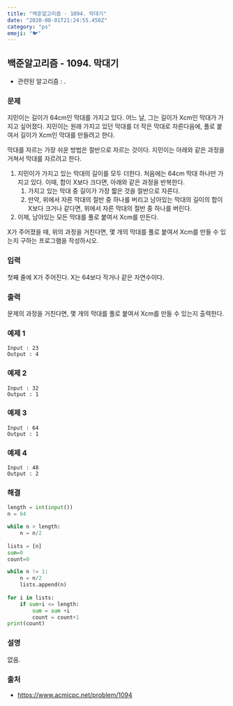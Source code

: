 ```yaml
---
title: "백준알고리즘 - 1094. 막대기"
date: "2020-08-01T21:24:55.456Z"
category: "ps"
emoji: "🐦"
---
```


## 백준알고리즘 - 1094. 막대기

- 관련된 알고리즘 : .

### 문제

지민이는 길이가 64cm인 막대를 가지고 있다. 어느 날, 그는 길이가 Xcm인 막대가 가지고 싶어졌다. 지민이는 원래 가지고 있던 막대를 더 작은 막대로 자른다음에, 풀로 붙여서 길이가 Xcm인 막대를 만들려고 한다.

막대를 자르는 가장 쉬운 방법은 절반으로 자르는 것이다. 지민이는 아래와 같은 과정을 거쳐서 막대를 자르려고 한다.

1. 지민이가 가지고 있는 막대의 길이를 모두 더한다. 처음에는 64cm 막대 하나만 가지고 있다. 이때, 합이 X보다 크다면, 아래와 같은 과정을 반복한다.
   1. 가지고 있는 막대 중 길이가 가장 짧은 것을 절반으로 자른다.
   2. 만약, 위에서 자른 막대의 절반 중 하나를 버리고 남아있는 막대의 길이의 합이 X보다 크거나 같다면, 위에서 자른 막대의 절반 중 하나를 버린다.
2. 이제, 남아있는 모든 막대를 풀로 붙여서 Xcm를 만든다.

X가 주어졌을 때, 위의 과정을 거친다면, 몇 개의 막대를 풀로 붙여서 Xcm를 만들 수 있는지 구하는 프로그램을 작성하시오. 

### 입력

첫째 줄에 X가 주어진다. X는 64보다 작거나 같은 자연수이다.

### 출력

문제의 과정을 거친다면, 몇 개의 막대를 풀로 붙여서 Xcm를 만들 수 있는지 출력한다.

### 예제 1

```
Input : 23
Output : 4
```

### 예제 2

```
Input : 32
Output : 1
```

### 예제 3

```
Input : 64
Output : 1
```

### 예제 4

```
Input : 48
Output : 2
```



### 해결

```python
length = int(input())
n = 64

while n > length:
    n = n/2
    
lists = [n]
sum=0
count=0

while n != 1:
    n = n/2
    lists.append(n)
    
for i in lists:
    if sum+i <= length:
        sum = sum +i
        count = count+1
print(count)
```

### 설명

없음.

### 출처

- https://www.acmicpc.net/problem/1094
